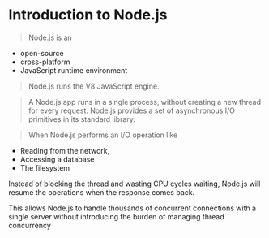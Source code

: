 # Introduction to Node.js

> Node.js is an

- open-source
- cross-platform
- JavaScript runtime environment

> Node.js runs the V8 JavaScript engine.

> A Node.js app runs in a single process, without creating a new thread for every request. Node.js provides a set of asynchronous I/O primitives in its standard library.

> When Node.js performs an I/O operation like

- Reading from the network,
- Accessing a database
- The filesystem

Instead of blocking the thread and wasting CPU cycles waiting, Node.js will resume the operations when the response comes back.

This allows Node.js to handle thousands of concurrent connections with a single server without introducing the burden of managing thread concurrency
